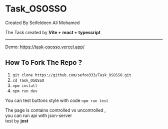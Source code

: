 # Task_OSOSSO
Created By Seifeldeen Ali Mohamed

<p>The Task created by <strong> Vite + react + typescript </strong></p>
<hr />

Demo: https://task-ososso.vercel.app/

<h2>How To Fork The Repo ?</h2>
<ol>
  <li><code>git clone https://github.com/sefoo333/Task_OSOSSO.git</code></li>
  <li><code>cd Task_OSOSSO</code></li>
  <li><code>npm install</code></li>
  <li><code>npm run dev</code></li>
</ol>

<p>You can test buttons style with code <code>npm run test</code></p>

<p>The page is contains controlled vs uncontrolled ,<br /> you can run api with json-server <br> test by <strong>jest</strong></p>
